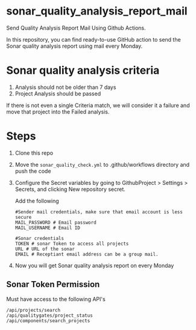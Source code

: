 # sonar_quality_analysis_report_mail
Send Quality Analysis Report Mail Using Github Actions.

In this repository, you can find ready-to-use GitHub action to send the Sonar quality analysis report using mail every Monday.

# Sonar quality analysis criteria
1. Analysis should not be older than 7 days
2. Project Analysis should be passed

If there is not even a single Criteria match, we will consider it a failure and move that project into the Failed analysis.

# Steps
1. Clone this repo

2. Move the `sonar_quality_check.yml` to .github/workflows directory and push the code

2. Configure the Secret variables by going to GithubProject > Settings > Secrets, and clicking New repository secret.

    Add the following 
    ```
    #Sender mail credentials, make sure that email account is less secure
    MAIL_PASSWORD # Email password
    MAIL_USERNAME # Email ID

    #Sonar credentials
    TOKEN # sonar Token to access all projects
    URL # URL of the sonar
    EMAIL # Receptiant email address can be a group mail.
    ```
3. Now you will get Sonar quality analysis report on every Monday

## Sonar Token Permission
Must have access to the following API's
```
/api/projects/search
/api/qualitygates/project_status
/api/components/search_projects
```
